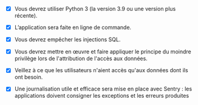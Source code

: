 - [x] Vous devrez utiliser Python 3 (la version 3.9 ou une version plus
récente).
- [x] L’application sera faite en ligne de commande.
- [x] Vous devrez empêcher les injections SQL.
- [x] Vous devrez mettre en œuvre et faire appliquer le principe du
moindre privilège lors de l'attribution de l'accès aux données.
- [x] Veillez à ce que les utilisateurs n'aient accès qu'aux données dont
ils ont besoin.
- [x] Une journalisation utile et efficace sera mise en place avec Sentry :
les applications doivent consigner les exceptions et les erreurs
produites

